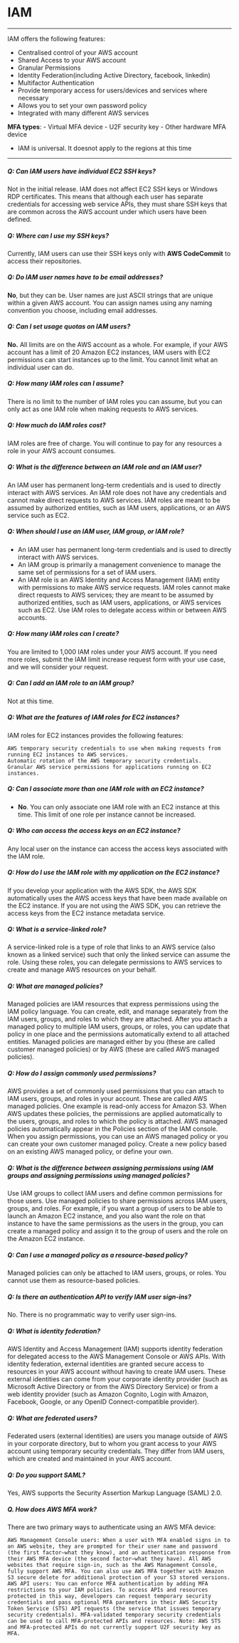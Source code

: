 # IAM
---

IAM offers the following features:
- Centralised control of your AWS account
- Shared Access to your AWS account
- Granular Permissions
- Identity Federation(including Active Directory, facebook, linkedin)
- Multifactor Authentication
- Provide temporary access for users/devices and services where necessary
- Allows you to set your own password policy
- Integrated with many different AWS services

**MFA types**:
	- Virtual MFA device
	- U2F security key
	- Other hardware MFA device

* IAM is universal. It doesnot apply to the regions at this time

---

##### Q: Can IAM users have individual EC2 SSH keys?
Not in the initial release. IAM does not affect EC2 SSH keys or Windows RDP certificates. This means that although each user has separate credentials for accessing web service APIs, they must share SSH keys that are common across the AWS account under which users have been defined.

##### Q: Where can I use my SSH keys?
Currently, IAM users can use their SSH keys only with **AWS CodeCommit** to access their repositories.

##### Q: Do IAM user names have to be email addresses?
**No**, but they can be. User names are just ASCII strings that are unique within a given AWS account. You can assign names using any naming convention you choose, including email addresses.

##### Q: Can I set usage quotas on IAM users?
**No.** All limits are on the AWS account as a whole. For example, if your AWS account has a limit of 20 Amazon EC2 instances, IAM users with EC2 permissions can start instances up to the limit. You cannot limit what an individual user can do.

##### Q: How many IAM roles can I assume?
There is no limit to the number of IAM roles you can assume, but you can only act as one IAM role when making requests to AWS services.


##### Q: How much do IAM roles cost?
IAM roles are free of charge. You will continue to pay for any resources a role in your AWS account consumes.

##### Q: What is the difference between an IAM role and an IAM user?
An IAM user has permanent long-term credentials and is used to directly interact with AWS services. An IAM role does not have any credentials and cannot make direct requests to AWS services. IAM roles are meant to be assumed by authorized entities, such as IAM users, applications, or an AWS service such as EC2.

##### Q: When should I use an IAM user, IAM group, or IAM role?
- An IAM user has permanent long-term credentials and is used to directly interact with AWS services.
- An IAM group is primarily a management convenience to manage the same set of permissions for a set of IAM users. 
- An IAM role is an AWS Identity and Access Management (IAM) entity with permissions to make AWS service requests. IAM roles cannot make direct requests to AWS services; they are meant to be assumed by authorized entities, such as IAM users, applications, or AWS services such as EC2. Use IAM roles to delegate access within or between AWS accounts.

##### Q: How many IAM roles can I create?
You are limited to 1,000 IAM roles under your AWS account. If you need more roles, submit the IAM limit increase request form with your use case, and we will consider your request.

##### Q: Can I add an IAM role to an IAM group?
Not at this time.

##### Q: What are the features of IAM roles for EC2 instances?
IAM roles for EC2 instances provides the following features:

	AWS temporary security credentials to use when making requests from running EC2 instances to AWS services.
	Automatic rotation of the AWS temporary security credentials.
	Granular AWS service permissions for applications running on EC2 instances.


##### Q: Can I associate more than one IAM role with an EC2 instance? 
* **No**. You can only associate one IAM role with an EC2 instance at this time. This limit of one role per instance cannot be increased.

##### Q: Who can access the access keys on an EC2 instance?
Any local user on the instance can access the access keys associated with the IAM role.

##### Q: How do I use the IAM role with my application on the EC2 instance?
If you develop your application with the AWS SDK, the AWS SDK automatically uses the AWS access keys that have been made available on the EC2 instance. If you are not using the AWS SDK, you can retrieve the access keys from the EC2 instance metadata service. 

##### Q: What is a service-linked role?
A service-linked role is a type of role that links to an AWS service (also known as a linked service) such that only the linked service can assume the role. Using these roles, you can delegate permissions to AWS services to create and manage AWS resources on your behalf.

##### Q: What are managed policies?
Managed policies are IAM resources that express permissions using the IAM policy language. You can create, edit, and manage separately from the IAM users, groups, and roles to which they are attached. After you attach a managed policy to multiple IAM users, groups, or roles, you can update that policy in one place and the permissions automatically extend to all attached entities. Managed policies are managed either by you (these are called customer managed policies) or by AWS (these are called AWS managed policies).

##### Q: How do I assign commonly used permissions?
AWS provides a set of commonly used permissions that you can attach to IAM users, groups, and roles in your account. These are called AWS managed policies. One example is read-only access for Amazon S3. When AWS updates these policies, the permissions are applied automatically to the users, groups, and roles to which the policy is attached. AWS managed policies automatically appear in the Policies section of the IAM console. When you assign permissions, you can use an AWS managed policy or you can create your own customer managed policy. Create a new policy based on an existing AWS managed policy, or define your own.

##### Q: What is the difference between assigning permissions using IAM groups and assigning permissions using managed policies?
Use IAM groups to collect IAM users and define common permissions for those users. Use managed policies to share permissions across IAM users, groups, and roles. For example, if you want a group of users to be able to launch an Amazon EC2 instance, and you also want the role on that instance to have the same permissions as the users in the group, you can create a managed policy and assign it to the group of users and the role on the Amazon EC2 instance.

##### Q: Can I use a managed policy as a resource-based policy?
Managed policies can only be attached to IAM users, groups, or roles. You cannot use them as resource-based policies.

##### Q: Is there an authentication API to verify IAM user sign-ins? 
No. There is no programmatic way to verify user sign-ins.

##### Q: What is identity federation? 
AWS Identity and Access Management (IAM) supports identity federation for delegated access to the AWS Management Console or AWS APIs. With identity federation, external identities are granted secure access to resources in your AWS account without having to create IAM users. These external identities can come from your corporate identity provider (such as Microsoft Active Directory or from the AWS Directory Service) or from a web identity provider (such as Amazon Cognito, Login with Amazon, Facebook, Google, or any OpenID Connect-compatible provider).


##### Q: What are federated users? 
Federated users (external identities) are users you manage outside of AWS in your corporate directory, but to whom you grant access to your AWS account using temporary security credentials. They differ from IAM users, which are created and maintained in your AWS account.

##### Q: Do you support SAML? 
Yes, AWS supports the Security Assertion Markup Language (SAML) 2.0.


##### Q. How does AWS MFA work?
There are two primary ways to authenticate using an AWS MFA device:

	AWS Management Console users: When a user with MFA enabled signs in to an AWS website, they are prompted for their user name and password (the first factor–what they know), and an authentication response from their AWS MFA device (the second factor–what they have). All AWS websites that require sign-in, such as the AWS Management Console, fully support AWS MFA. You can also use AWS MFA together with Amazon S3 secure delete for additional protection of your S3 stored versions.
	AWS API users: You can enforce MFA authentication by adding MFA restrictions to your IAM policies. To access APIs and resources protected in this way, developers can request temporary security credentials and pass optional MFA parameters in their AWS Security Token Service (STS) API requests (the service that issues temporary security credentials). MFA-validated temporary security credentials can be used to call MFA-protected APIs and resources. Note: AWS STS and MFA-protected APIs do not currently support U2F security key as MFA.
